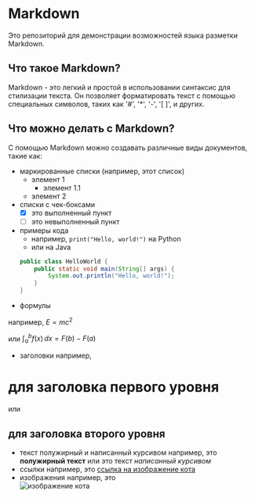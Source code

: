 # Markdown
Это репозиторий для демонстрации возможностей языка разметки Markdown.
## Что такое Markdown?
Markdown - это легкий и простой в использовании синтаксис для стилизации текста. Он позволяет форматировать текст с помощью специальных символов, таких как '#', '*', '-', '[ ]', и других.
## Что можно делать с Markdown?
С помощью Markdown можно создавать различные виды документов, такие как:
- маркированные списки (например, этот список)
  - элемент 1
    - элемент 1.1
  - элемент 2
- списки с чек-боксами
  - [x] это выполненный пункт
  - [ ] это невыполненный пункт
- примеры кода
  - например, `print("Hello, world!")` на Python
  - или на Java
  ```java
  public class HelloWorld {
      public static void main(String[] args) {
          System.out.println("Hello, world!");
      }
  }
  ```
- формулы

например, $E=mc^{2}$

или $\int_{a}^{b} f(x) \,dx = F(b) − F(a)$

- заголовки
например,
# для заголовка первого уровня
или
## для заголовка второго уровня
- текст полужирный и написанный курсивом
например, это **полужирный текст**
или это текст *написанный курсивом*
- cсылки
например, это [ссылка на изображение кота](https://en.wikipedia.org/wiki/File:Cat_August_2010-4.jpg)
- изображения
например, это  
![изображение кота](https://th.bing.com/th/id/OIP.wafn1VcPBPrAieOn3gsKCAHaEK?rs=1&pid=ImgDetMain)
